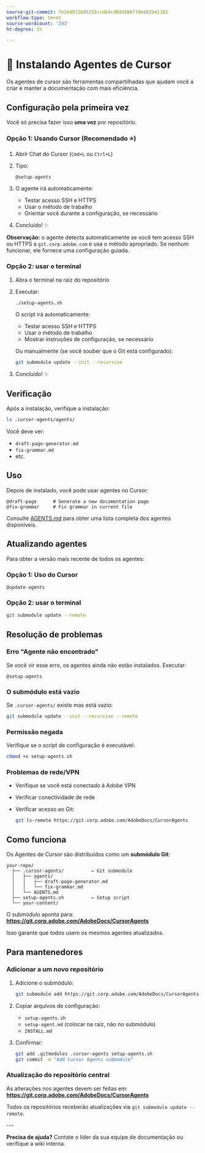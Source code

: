 ```yaml
---
source-git-commit: 7e2ed972b85255ccd64cd04d306f7de602b41165
workflow-type: tm+mt
source-wordcount: '293'
ht-degree: 1%

---
```

# 🚀 Instalando Agentes de Cursor

Os agentes de cursor são ferramentas compartilhadas que ajudam você a criar e manter a documentação com mais eficiência.

## Configuração pela primeira vez

Você só precisa fazer isso **uma vez** por repositório.

### Opção 1: Usando Cursor (Recomendado ⭐)

1. Abrir Chat do Cursor (`Cmd+L` ou `Ctrl+L`)
2. Tipo:

   ```
   @setup-agents
   ```

3. O agente irá automaticamente:
   - Testar acesso SSH e HTTPS
   - Usar o método de trabalho
   - Orientar você durante a configuração, se necessário
4. Concluído! ✨

**Observação:** o agente detecta automaticamente se você tem acesso SSH ou HTTPS a `git.corp.adobe.com` e usa o método apropriado. Se nenhum funcionar, ele fornece uma configuração guiada.

### Opção 2: usar o terminal

1. Abra o terminal na raiz do repositório
2. Executar:

   ```bash
   ./setup-agents.sh
   ```

   O script irá automaticamente:
   - Testar acesso SSH e HTTPS
   - Usar o método de trabalho
   - Mostrar instruções de configuração, se necessário

   Ou manualmente (se você souber que o Git está configurado):

   ```bash
   git submodule update --init --recursive
   ```

3. Concluído! ✨

## Verificação

Após a instalação, verifique a instalação:

```bash
ls .cursor-agents/agents/
```

Você deve ver:
- `draft-page-generator.md`
- `fix-grammar.md`
- etc.

## Uso

Depois de instalado, você pode usar agentes no Cursor:

```
@draft-page      # Generate a new documentation page
@fix-grammar     # Fix grammar in current file
```

Consulte [AGENTS.md](AGENTS.md) para obter uma lista completa dos agentes disponíveis.

## Atualizando agentes

Para obter a versão mais recente de todos os agentes:

### Opção 1: Uso do Cursor

```
@update-agents
```

### Opção 2: usar o terminal

```bash
git submodule update --remote
```

## Resolução de problemas

### Erro &quot;Agente não encontrado&quot;

Se você vir esse erro, os agentes ainda não estão instalados. Executar:

```
@setup-agents
```

### O submódulo está vazio

Se `.cursor-agents/` existe mas está vazio:

```bash
git submodule update --init --recursive --remote
```

### Permissão negada

Verifique se o script de configuração é executável:

```bash
chmod +x setup-agents.sh
```

### Problemas de rede/VPN

- Verifique se você está conectado à Adobe VPN
- Verificar conectividade de rede
- Verificar acesso ao Git:

  ```bash
  git ls-remote https://git.corp.adobe.com/AdobeDocs/CursorAgents
  ```

## Como funciona

Os Agentes de Cursor são distribuídos como um **submódulo Git**:

```
your-repo/
  ├── .cursor-agents/          ← Git submodule
  │   ├── agents/
  │   │   ├── draft-page-generator.md
  │   │   └── fix-grammar.md
  │   └── AGENTS.md
  ├── setup-agents.sh          ← Setup script
  └── your-content/
```

O submódulo aponta para:
**https://git.corp.adobe.com/AdobeDocs/CursorAgents**

Isso garante que todos usem os mesmos agentes atualizados.

## Para mantenedores

### Adicionar a um novo repositório

1. Adicione o submódulo:

   ```bash
   git submodule add https://git.corp.adobe.com/AdobeDocs/CursorAgents.git .cursor-agents
   ```

2. Copiar arquivos de configuração:
   - `setup-agents.sh`
   - `setup-agent.md` (colocar na raiz, não no submódulo)
   - `INSTALL.md`

3. Confirmar:

   ```bash
   git add .gitmodules .cursor-agents setup-agents.sh
   git commit -m "Add Cursor Agents submodule"
   ```

### Atualização do repositório central

As alterações nos agentes devem ser feitas em:
**https://git.corp.adobe.com/AdobeDocs/CursorAgents**

Todos os repositórios receberão atualizações via `git submodule update --remote`.

&#x200B;---

**Precisa de ajuda?** Contate o líder da sua equipe de documentação ou verifique a wiki interna.
